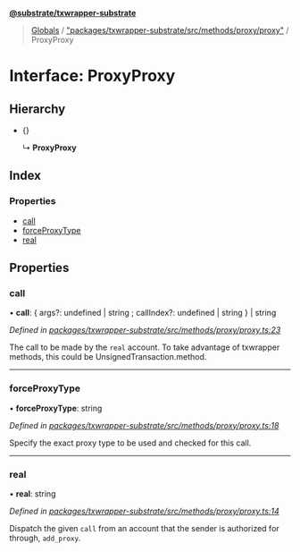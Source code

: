 **[@substrate/txwrapper-substrate](../README.md)**

> [Globals](../globals.md) / ["packages/txwrapper-substrate/src/methods/proxy/proxy"](../modules/_packages_txwrapper_substrate_src_methods_proxy_proxy_.md) / ProxyProxy

# Interface: ProxyProxy

## Hierarchy

* {}

  ↳ **ProxyProxy**

## Index

### Properties

* [call](_packages_txwrapper_substrate_src_methods_proxy_proxy_.proxyproxy.md#call)
* [forceProxyType](_packages_txwrapper_substrate_src_methods_proxy_proxy_.proxyproxy.md#forceproxytype)
* [real](_packages_txwrapper_substrate_src_methods_proxy_proxy_.proxyproxy.md#real)

## Properties

### call

•  **call**: { args?: undefined \| string ; callIndex?: undefined \| string  } \| string

*Defined in [packages/txwrapper-substrate/src/methods/proxy/proxy.ts:23](https://github.com/paritytech/txwrapper-core/blob/1c09a0e/packages/txwrapper-substrate/src/methods/proxy/proxy.ts#L23)*

The call to be made by the `real` account.
To take advantage of txwrapper methods, this could be UnsignedTransaction.method.

___

### forceProxyType

•  **forceProxyType**: string

*Defined in [packages/txwrapper-substrate/src/methods/proxy/proxy.ts:18](https://github.com/paritytech/txwrapper-core/blob/1c09a0e/packages/txwrapper-substrate/src/methods/proxy/proxy.ts#L18)*

Specify the exact proxy type to be used and checked for this call.

___

### real

•  **real**: string

*Defined in [packages/txwrapper-substrate/src/methods/proxy/proxy.ts:14](https://github.com/paritytech/txwrapper-core/blob/1c09a0e/packages/txwrapper-substrate/src/methods/proxy/proxy.ts#L14)*

Dispatch the given `call` from an account that the sender is authorized for
through, `add_proxy`.
